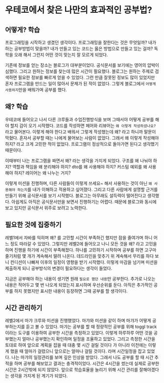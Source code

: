 # 우테코에서 찾은 나만의 효과적인 공부법?



## 어떻게? 학습

프로그래밍을 시작하고 생겼던 생각이다. 프로그래밍을 잘한다는 것은 무엇일까? 내가 하는 공부방법이 맞을까? 내가 만들고 있는 코드는 옳은 방법으로 만들고 있는 걸까? 독학을 오래 해서 그런지 어떤 것이 맞는지 잘 모르게 되었다.



기존에 정보를 얻는 장소는 블로그가 대부분이었다. 공식문서를 보기에는 영어의 압박이 심했다. 그리고 원하는 정보를 찾는데 많은 시간이 필요했다. 블로그는 원하는 주제로 검색하면 필요한 정보를 빠르게 얻을 수 있었다. 그런 만큼 잘못된 정보도 많이 있었지만 혼자 프로그램을 만드는 일이 많아서 문제가 된 적이 없었다. 그렇게 블로그에서 `어떻게 사용하지`만을 배워가며 공부를 했다.



## 왜? 학습

우테코에 들어오고 나서 다른 크루들과 수업진행방식을 보며 그때서야 어떻게 공부를 해야 할지 감이 오기 시작했다. 코드를 작성하면 페어와 리뷰어는 `왜 이렇게 작성하셨나요?` 라고 물어본다. 이렇게 해야 한다고 배워서 그렇게 작성했는데 왜? 라고 하니까 말문이 막혔다. 혼자서 공부할 때는 나에게 물어보는 사람이 없었다. 그래서 왜 이렇게 작성해야 하지? 라고 크게 고민한 적이 없었다. 프로그램이 정상적으로 돌아가면 된다고 생각했기 때문이다.



이때부터 나는 프로그램을 짜면서 왜? 라는 생각을 가지게 되었다.
구조를 왜 나눠야 하지?
역할과 책임을 왜 분리해야 하지?
dto를 왜 사용해야 하지?
커스텀 예외를 왜 사용해야 하지?
레이어는 왜 나누는 거지?



이렇게 미션을 진행하며, 다른 사람들이 이렇게 쓰세요~ 해서 사용하는 것이 아닌 `왜 사용해야 하는지`를 내가 이해하고 적용하고 싶어졌다. 그리고 다른 사람에게 설명할 근거를 만들기 위해 공식문서를 보기 시작했다. 블로그는 아무래도 설득력이 떨어진다고 생각했다. 아쉽게도 아직은 공식문서만을 보면서 진행하기는 어렵다. 때문에 블로그와 동시에 보고 있지만 공식문서 위주로 보려고 노력한다.



## 필요한 것에 집중하기




레벨1에서 자바를 익히며 왜? 를 고민할 시간이 부족하긴 했지만 잠을 줄여가며 하니 어느 정도 따라갈 수 있었다. 그렇지만 레벨2에 들어오고 나니 모든 것을 왜? 라고 고민을 하며 진행을 하기에 시간이 부족해졌다. 하나를 고민하기 시작하며 공부를 하면 고구마 줄기처럼 몇 개가 계속해서 딸려 나온다. 데드라인을 맞추기 위 계속해서 무리를 하다 보니 컨디션이 나빠져 이후의 일정이 영향을 받기 시작했다. 이렇게 마감을 넘기며 미션을 제출하게 되니 공부방식의 변경이 필요하다는 생각이 들었다.


지금은 공부해야 하는 내용이 생기면 원래 `필요로 했던 내용`만 공부한다. 추가로 나오는 내용은 적어두고 몇 번 나오게 되었는지 표시하며 우선순위를 둔다. 아직은 추가적인 공부를 하지 못했지만 표시한 내용이 등장하면 그때 공부를 할 생각이다.



## 시간 관리하기

레벨2에서 마갸 크루와 미션을 진행했었다. 마갸와 미션을 같이 하며 마갸가 어떻게 공부하는지를 듣고 볼 수 있었다. 마갸는 공부를 할 때 정량적인 공부를 위해 toggl track이라는 도구를 이용하여 공부한 시간을 측정하고 있었다. 이렇게 하루하루 어떤 것을 공부했는지 얼마나 공부했는지 확인하며 일정을 조율하고 있었다. 그리고 측정한 시간을 토대로 하여 앞으로 계획을 잡을 때 대충 몇 시간 걸릴 것이다 가 아니라 이전에는 이렇게 했을 때 얼마가 걸렸으니 앞으로는 얼마나 걸릴 것이다. 라며 시간일정을 잡고 있었다. 나는 마갸의 일정관리를 보며 깊은 인상을 받았다. 그래서 나도 공부를 할 때 시간 추적을 하며 공부를 해보았고 결과는 충격적이었다. 시간은 4시간을 썼는데 실제로 공부한 시간은 2시간밖에 되지 않았다. 앞으로 학습효율을 늘리기 위해 시간 관리를 잘해야겠다는 생각을 가지게 된 계기가 되었다.





